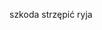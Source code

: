 szkoda strzępić ryja

<!---
Gaurri69/Gaurri69 is a ✨ special ✨ repository because its `README.md` (this file) appears on your GitHub profile.
You can click the Preview link to take a look at your changes.
--->
